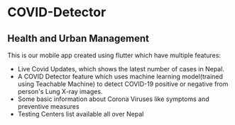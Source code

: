 # COVID-Detector 

## Health and Urban Management

This is our mobile app created using flutter which have multiple features:
  - Live Covid Updates, which shows the latest number of cases in Nepal.
  - A COVID Detector feature which uses machine learning model(trained using Teachable Machine) to detect COVID-19 positive or negative from person's Lung X-ray images.
  - Some basic information about Corona Viruses like symptoms and preventive measures
  - Testing Centers list available all over Nepal
  
  


